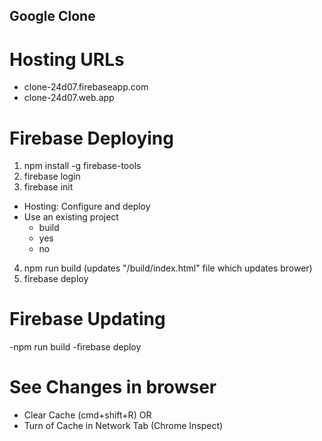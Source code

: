 ## Google Clone

# Hosting URLs
- clone-24d07.firebaseapp.com
- clone-24d07.web.app

# Firebase Deploying
1. npm install -g firebase-tools
2. firebase login
3. firebase init
- Hosting: Configure and deploy
- Use an existing project
    - build
    - yes
    - no
4. npm run build (updates "/build/index.html" file which updates brower)
5. firebase deploy

# Firebase Updating
-npm run build
-firebase deploy

# See Changes in browser
- Clear Cache (cmd+shift+R)
OR
- Turn of Cache in Network Tab (Chrome Inspect)